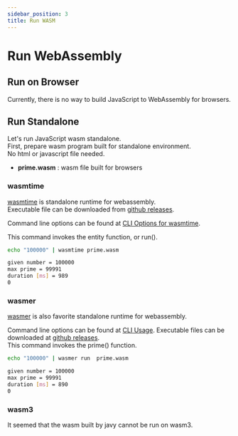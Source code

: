 ```yaml
---
sidebar_position: 3
title: Run WASM
---
```


# Run WebAssembly

## Run on Browser

Currently, there is no way to build JavaScript to WebAssembly for browsers.

## Run Standalone

Let's run JavaScript wasm standalone.  
First, prepare wasm program built for standalone environment.  
No html or javascript file needed.

- **prime.wasm** : wasm file built for browsers

### wasmtime

[wasmtime](https://wasmtime.dev/) is standalone runtime for webassembly.  
Executable file can be downloaded from [github releases](https://github.com/bytecodealliance/wasmtime/releases).

Command line options can be found at [CLI Options for wasmtime](https://docs.wasmtime.dev/cli-options.html).

This command invokes the entity function, or run().

```bash title="invoke prime function with wasmtime"
echo "100000" | wasmtime prime.wasm
```

```bash title="output"
given number = 100000
max prime = 99991
duration [ms] = 989
0
```

### wasmer

[wasmer](https://wasmer.io/) is also favorite standalone runtime for webassembly.

Command line options can be found at [CLI Usage](https://docs.wasmer.io/ecosystem/wasmer/usage).
Executable files can be downloaded at [github releases](https://github.com/wasmerio/wasmer/releases).  
This command invokes the prime() function.

```bash title="invoke prime function with wasmer"
echo "100000" | wasmer run  prime.wasm
```

```bash title="output"
given number = 100000
max prime = 99991
duration [ms] = 890
0
```

### wasm3

It seemed that the wasm built by javy cannot be run on wasm3.
